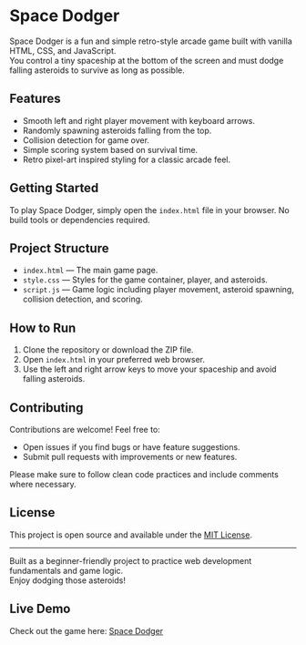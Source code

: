 # Space Dodger

Space Dodger is a fun and simple retro-style arcade game built with vanilla HTML, CSS, and JavaScript.  
You control a tiny spaceship at the bottom of the screen and must dodge falling asteroids to survive as long as possible.

## Features

- Smooth left and right player movement with keyboard arrows.
- Randomly spawning asteroids falling from the top.
- Collision detection for game over.
- Simple scoring system based on survival time.
- Retro pixel-art inspired styling for a classic arcade feel.

## Getting Started

To play Space Dodger, simply open the `index.html` file in your browser. No build tools or dependencies required.

## Project Structure

- `index.html` — The main game page.
- `style.css` — Styles for the game container, player, and asteroids.
- `script.js` — Game logic including player movement, asteroid spawning, collision detection, and scoring.

## How to Run

1. Clone the repository or download the ZIP file.
2. Open `index.html` in your preferred web browser.
3. Use the left and right arrow keys to move your spaceship and avoid falling asteroids.

## Contributing

Contributions are welcome! Feel free to:

- Open issues if you find bugs or have feature suggestions.
- Submit pull requests with improvements or new features.

Please make sure to follow clean code practices and include comments where necessary.

## License

This project is open source and available under the [MIT License](LICENSE).

---

Built as a beginner-friendly project to practice web development fundamentals and game logic.  
Enjoy dodging those asteroids!

## Live Demo

Check out the game here: [Space Dodger](https://mohammed-mehdi-saibat.github.io/space-dodger-/)
